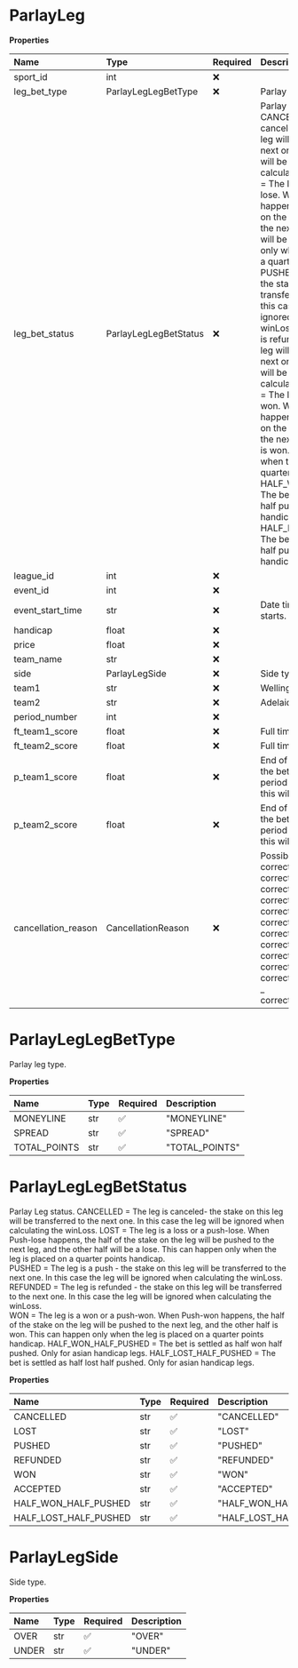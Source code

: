 # ParlayLeg

**Properties**

| Name                | Type                  | Required | Description                                                                                                                                                                                                                                                                                                                                                                                                                                                                                                                                                                                                                                                                                                                                                                                                                                                                                                                                                                                                                                                                                                                                                                                       |
| :------------------ | :-------------------- | :------- | :------------------------------------------------------------------------------------------------------------------------------------------------------------------------------------------------------------------------------------------------------------------------------------------------------------------------------------------------------------------------------------------------------------------------------------------------------------------------------------------------------------------------------------------------------------------------------------------------------------------------------------------------------------------------------------------------------------------------------------------------------------------------------------------------------------------------------------------------------------------------------------------------------------------------------------------------------------------------------------------------------------------------------------------------------------------------------------------------------------------------------------------------------------------------------------------------ |
| sport_id            | int                   | ❌       |                                                                                                                                                                                                                                                                                                                                                                                                                                                                                                                                                                                                                                                                                                                                                                                                                                                                                                                                                                                                                                                                                                                                                                                                   |
| leg_bet_type        | ParlayLegLegBetType   | ❌       | Parlay leg type.                                                                                                                                                                                                                                                                                                                                                                                                                                                                                                                                                                                                                                                                                                                                                                                                                                                                                                                                                                                                                                                                                                                                                                                  |
| leg_bet_status      | ParlayLegLegBetStatus | ❌       | Parlay Leg status. CANCELLED = The leg is canceled- the stake on this leg will be transferred to the next one. In this case the leg will be ignored when calculating the winLoss. LOST = The leg is a loss or a push-lose. When Push-lose happens, the half of the stake on the leg will be pushed to the next leg, and the other half will be a lose. This can happen only when the leg is placed on a quarter points handicap. PUSHED = The leg is a push - the stake on this leg will be transferred to the next one. In this case the leg will be ignored when calculating the winLoss. REFUNDED = The leg is refunded - the stake on this leg will be transferred to the next one. In this case the leg will be ignored when calculating the winLoss. WON = The leg is a won or a push-won. When Push-won happens, the half of the stake on the leg will be pushed to the next leg, and the other half is won. This can happen only when the leg is placed on a quarter points handicap. HALF_WON_HALF_PUSHED = The bet is settled as half won half pushed. Only for asian handicap legs. HALF_LOST_HALF_PUSHED = The bet is settled as half lost half pushed. Only for asian handicap legs. |
| league_id           | int                   | ❌       |                                                                                                                                                                                                                                                                                                                                                                                                                                                                                                                                                                                                                                                                                                                                                                                                                                                                                                                                                                                                                                                                                                                                                                                                   |
| event_id            | int                   | ❌       |                                                                                                                                                                                                                                                                                                                                                                                                                                                                                                                                                                                                                                                                                                                                                                                                                                                                                                                                                                                                                                                                                                                                                                                                   |
| event_start_time    | str                   | ❌       | Date time when the event starts.                                                                                                                                                                                                                                                                                                                                                                                                                                                                                                                                                                                                                                                                                                                                                                                                                                                                                                                                                                                                                                                                                                                                                                  |
| handicap            | float                 | ❌       |                                                                                                                                                                                                                                                                                                                                                                                                                                                                                                                                                                                                                                                                                                                                                                                                                                                                                                                                                                                                                                                                                                                                                                                                   |
| price               | float                 | ❌       |                                                                                                                                                                                                                                                                                                                                                                                                                                                                                                                                                                                                                                                                                                                                                                                                                                                                                                                                                                                                                                                                                                                                                                                                   |
| team_name           | str                   | ❌       |                                                                                                                                                                                                                                                                                                                                                                                                                                                                                                                                                                                                                                                                                                                                                                                                                                                                                                                                                                                                                                                                                                                                                                                                   |
| side                | ParlayLegSide         | ❌       | Side type.                                                                                                                                                                                                                                                                                                                                                                                                                                                                                                                                                                                                                                                                                                                                                                                                                                                                                                                                                                                                                                                                                                                                                                                        |
| team1               | str                   | ❌       | Wellington Phoenix                                                                                                                                                                                                                                                                                                                                                                                                                                                                                                                                                                                                                                                                                                                                                                                                                                                                                                                                                                                                                                                                                                                                                                                |
| team2               | str                   | ❌       | Adelaide United                                                                                                                                                                                                                                                                                                                                                                                                                                                                                                                                                                                                                                                                                                                                                                                                                                                                                                                                                                                                                                                                                                                                                                                   |
| period_number       | int                   | ❌       |                                                                                                                                                                                                                                                                                                                                                                                                                                                                                                                                                                                                                                                                                                                                                                                                                                                                                                                                                                                                                                                                                                                                                                                                   |
| ft_team1_score      | float                 | ❌       | Full time team 1 score                                                                                                                                                                                                                                                                                                                                                                                                                                                                                                                                                                                                                                                                                                                                                                                                                                                                                                                                                                                                                                                                                                                                                                            |
| ft_team2_score      | float                 | ❌       | Full time team 2 score                                                                                                                                                                                                                                                                                                                                                                                                                                                                                                                                                                                                                                                                                                                                                                                                                                                                                                                                                                                                                                                                                                                                                                            |
| p_team1_score       | float                 | ❌       | End of period team 1 score. If the bet was placed on Game period (periodNumber =0) , this will be null                                                                                                                                                                                                                                                                                                                                                                                                                                                                                                                                                                                                                                                                                                                                                                                                                                                                                                                                                                                                                                                                                            |
| p_team2_score       | float                 | ❌       | End of period team 2 score. If the bet was placed on Game period (periodNumber =0) , this will be null                                                                                                                                                                                                                                                                                                                                                                                                                                                                                                                                                                                                                                                                                                                                                                                                                                                                                                                                                                                                                                                                                            |
| cancellation_reason | CancellationReason    | ❌       | Possible keys \: _ correctTeam1Id _ correctTeam2Id _ correctListedPitcher1 _ correctListedPitcher2 _ correctSpread _ correctTotalPoints _ correctTeam1TotalPoints _ correctTeam2TotalPoints _ correctTeam1Score _ correctTeam2Score _ correctTeam1TennisSetsScore _ correctTeam2TennisSetsScore                                                                                                                                                                                                                                                                                                                                                                                                                                                                                                                                                                                                                                                                                                                                                                                                                                                                                                   |

# ParlayLegLegBetType

Parlay leg type.

**Properties**

| Name         | Type | Required | Description    |
| :----------- | :--- | :------- | :------------- |
| MONEYLINE    | str  | ✅       | "MONEYLINE"    |
| SPREAD       | str  | ✅       | "SPREAD"       |
| TOTAL_POINTS | str  | ✅       | "TOTAL_POINTS" |

# ParlayLegLegBetStatus

Parlay Leg status.
CANCELLED = The leg is canceled- the stake on this leg will be transferred to the next one. In this case the leg will be ignored when calculating the winLoss.
LOST = The leg is a loss or a push-lose. When Push-lose happens, the half of the stake on the leg will be pushed to the next leg, and the other half will be a lose. This can happen only when the leg is placed on a quarter points handicap.  
PUSHED = The leg is a push - the stake on this leg will be transferred to the next one. In this case the leg will be ignored when calculating the winLoss.  
REFUNDED = The leg is refunded - the stake on this leg will be transferred to the next one. In this case the leg will be ignored when calculating the winLoss.  
WON = The leg is a won or a push-won. When Push-won happens, the half of the stake on the leg will be pushed to the next leg, and the other half is won. This can happen only when the leg is placed on a quarter points handicap.
HALF_WON_HALF_PUSHED = The bet is settled as half won half pushed. Only for asian handicap legs.
HALF_LOST_HALF_PUSHED = The bet is settled as half lost half pushed. Only for asian handicap legs.

**Properties**

| Name                  | Type | Required | Description             |
| :-------------------- | :--- | :------- | :---------------------- |
| CANCELLED             | str  | ✅       | "CANCELLED"             |
| LOST                  | str  | ✅       | "LOST"                  |
| PUSHED                | str  | ✅       | "PUSHED"                |
| REFUNDED              | str  | ✅       | "REFUNDED"              |
| WON                   | str  | ✅       | "WON"                   |
| ACCEPTED              | str  | ✅       | "ACCEPTED"              |
| HALF_WON_HALF_PUSHED  | str  | ✅       | "HALF_WON_HALF_PUSHED"  |
| HALF_LOST_HALF_PUSHED | str  | ✅       | "HALF_LOST_HALF_PUSHED" |

# ParlayLegSide

Side type.

**Properties**

| Name  | Type | Required | Description |
| :---- | :--- | :------- | :---------- |
| OVER  | str  | ✅       | "OVER"      |
| UNDER | str  | ✅       | "UNDER"     |

<!-- This file was generated by liblab | https://liblab.com/ -->
